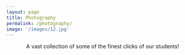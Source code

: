 ```yaml
---
layout: page
title: Photography
permalink: /photography/
image: '/images/12.jpg'
---
```


<div style="text-align: center;">
<strong></strong>A vast collection of some of the finest clicks of our students!</strong>
</div>

